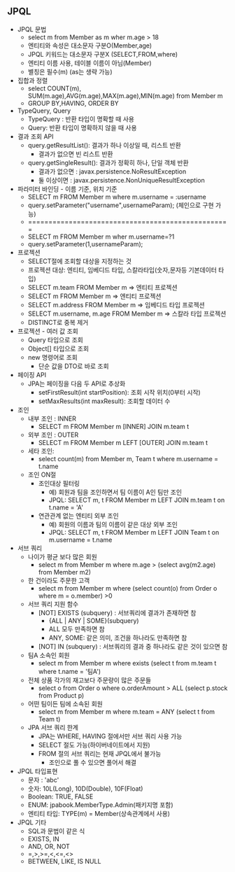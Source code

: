 ## JPQL
 * JPQL 문법
   * select m from Member as m wher m.age > 18
   * 엔티티와 속성은 대소문자 구분O(Member,age)
   * JPQL 키워드는 대소문자 구분X (SELECT,FROM,where)
   * 엔티티 이름 사용, 테이블 이름이 아님(Member)
   * 별칭은 필수(m) (as는 생략 가능)
 * 집합과 정렬 
   * select COUNT(m), SUM(m.age),AVG(m.age),MAX(m.age),MIN(m.age) from Member m
   * GROUP BY,HAVING, ORDER BY
 * TypeQuery, Query
   * TypeQuery : 반환 타입이 명확할 때 사용
   * Query: 반환 타입이 명확하지 않을 때 사용
 * 결과 조회 API
   * query.getResultList(): 결과가 하나 이상일 때, 리스트 반환
     * 결과가 없으면 빈 리스트 반환
   * query.getSingleResult(): 결과가 정확히 하나, 단일 객체 반환
     * 결과가 없으면 : javax.persistence.NoResultException
     * 둘 이상이면 : javax.persistence.NonUniqueResultException
 * 파라미터 바인딩 - 이름 기준, 위치 기준
   * SELECT m FROM Member m where m.username = :username
   * query.setParameter("username",usernameParam); (체인으로 구현 가능)
   * ==================================================
   * SELECT m FROM Member m wher m.username=?1
   * query.setParameter(1,usernameParam);
 * 프로젝션
   * SELECT절에 조회할 대상을 지정하는 것
   * 프로젝션 대상: 엔티티, 임베디드 타입, 스칼라타입(숫자,문자등 기본데이터 타입)
   * SELECT m.team FROM Member m => 엔티티 프로젝션
   * SELECT m FROM Member m => 엔티티 프로젝션
   * SELECT m.address FROM Member m => 임베디드 타입 프로젝션
   * SELECT m.username, m.age FROM Member m => 스칼라 타입 프로젝션
   * DISTINCT로 중복 제거
 * 프로젝션 - 여러 값 조회
   * Query 타입으로 조회
   * Object[] 타입으로 조회
   * new 명령어로 조회
     * 단순 값을 DTO로 바로 조회
 * 페이징 API
   * JPA는 페이징을 다음 두 API로 추상화
     * setFirstResult(int startPosition): 조회 시작 위치(0부터 시작)
     * setMaxResults(int maxResult): 조회할 데이터 수
 * 조인
   * 내부 조인 : INNER
     * SELECT m FROM Member m [INNER] JOIN m.team t
   * 외부 조인 : OUTER
     * SELECT m FROM Member m LEFT [OUTER] JOIN m.team t
   * 세타 조인:
     * select count(m) from Member m, Team t where m.username = t.name
   * 조인 ON절
     * 조인대상 필터링
       * 예) 회원과 팀을 조인하면서 팀 이름이 A인 팀만 조인
       * JPQL: SELECT m, t FROM Member m LEFT JOIN m.team t on t.name = 'A'
     * 연관관계 없는 엔티티 외부 조인
       * 예) 회원의 이름과 팀의 이름이 같은 대상 외부 조인
       * JPQL: SELECT m, t FROM Member m LEFT JOIN Team t on m.username = t.name
 * 서브 쿼리
   * 나이가 평균 보다 많은 회원
     * select m from Member m where m.age > (select avg(m2.age) from Member m2)
   * 한 건이라도 주문한 고객
     * select m from Member m where (select count(o) from Order o where m = o.member) >0
   * 서브 쿼리 지원 함수
     * [NOT] EXISTS (subquery) : 서브쿼리에 결과가 존재하면 참
       * {ALL | ANY | SOME}(subquery)
       * ALL 모두 만족하면 참
       * ANY, SOME: 같은 의미, 조건을 하나라도 만족하면 참
     * [NOT] IN (subquery) : 서브쿼리의 결과 중 하나라도 같은 것이 있으면 참
   * 팀A 소속인 회원
     * select m from Member m where exists (select t from m.team t where t.name = '팀A')
   * 전체 상품 각가의 재고보다 주문량이 많은 주문들
     * select o from Order o where o.orderAmount > ALL (select p.stock from Product p)
   * 어떤 팀이든 팀에 소속된 회원
     * select m from Member m where m.team = ANY (select t from Team t)
   * JPA 서브 쿼리 한계
     * JPA는 WHERE, HAVING 절에서만 서브 쿼리 사용 가능
     * SELECT 절도 가능(하이버네이트에서 지원)
     * FROM 절의 서브 쿼리는 현재 JPQL에서 불가능
       * 조인으로 풀 수 있으면 풀어서 해결
 * JPQL 타입표현
   * 문자 : 'abc'
   * 숫자: 10L(Long), 10D(Double), 10F(Float)
   * Boolean: TRUE, FALSE
   * ENUM: jpabook.MemberType.Admin(패키지명 포함)
   * 엔티티 타입: TYPE(m) = Member(상속관계에서 사용)
 * JPQL 기타
   * SQL과 문법이 같은 식
   * EXISTS, IN
   * AND, OR, NOT
   * =,>,>=,<,<=,<>
   * BETWEEN, LIKE, IS NULL